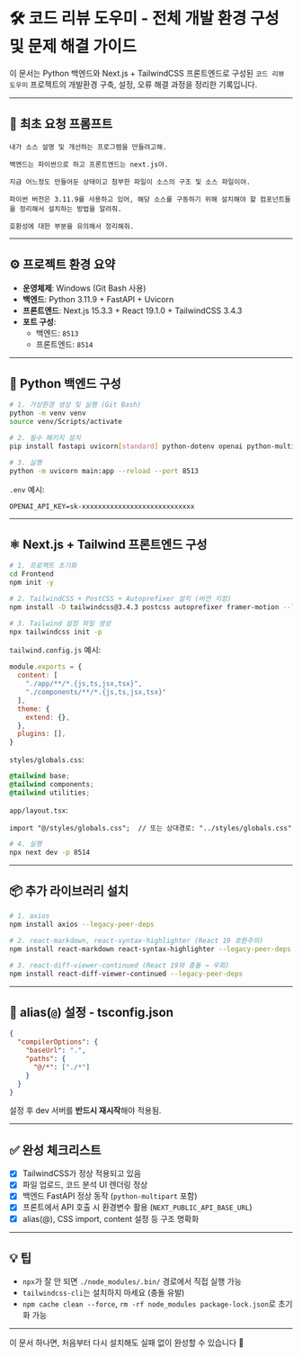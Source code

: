 
# 🛠️ 코드 리뷰 도우미 - 전체 개발 환경 구성 및 문제 해결 가이드

이 문서는 Python 백엔드와 Next.js + TailwindCSS 프론트엔드로 구성된 `코드 리뷰 도우미` 프로젝트의 개발환경 구축, 설정, 오류 해결 과정을 정리한 기록입니다.

---

## 🧾 최초 요청 프롬프트

```
내가 소스 설명 및 개선하는 프로그램을 만들려고해.

백엔드는 파이썬으로 하고 프론트엔드는 next.js야.

지금 어느정도 만들어둔 상태이고 첨부한 파일이 소스의 구조 및 소스 파일이야.

파이썬 버전은 3.11.9를 사용하고 있어, 해당 소스를 구동하기 위해 설치해야 할 컴포넌트들을 정리해서 설치하는 방법을 알려줘.

호환성에 대한 부분을 유의해서 정리해줘.
```

---

## ⚙️ 프로젝트 환경 요약

- **운영체제**: Windows (Git Bash 사용)
- **백엔드**: Python 3.11.9 + FastAPI + Uvicorn
- **프론트엔드**: Next.js 15.3.3 + React 19.1.0 + TailwindCSS 3.4.3
- **포트 구성**:
  - 백엔드: `8513`
  - 프론트엔드: `8514`

---

## 🐍 Python 백엔드 구성

```bash
# 1. 가상환경 생성 및 실행 (Git Bash)
python -m venv venv
source venv/Scripts/activate

# 2. 필수 패키지 설치
pip install fastapi uvicorn[standard] python-dotenv openai python-multipart

# 3. 실행
python -m uvicorn main:app --reload --port 8513
```

`.env` 예시:
```
OPENAI_API_KEY=sk-xxxxxxxxxxxxxxxxxxxxxxxxxxxx
```

---

## ⚛️ Next.js + Tailwind 프론트엔드 구성

```bash
# 1. 프로젝트 초기화
cd Frontend
npm init -y

# 2. TailwindCSS + PostCSS + Autoprefixer 설치 (버전 지정)
npm install -D tailwindcss@3.4.3 postcss autoprefixer framer-motion --legacy-peer-deps

# 3. Tailwind 설정 파일 생성
npx tailwindcss init -p
```

`tailwind.config.js` 예시:
```js
module.exports = {
  content: [
    "./app/**/*.{js,ts,jsx,tsx}",
    "./components/**/*.{js,ts,jsx,tsx}"
  ],
  theme: {
    extend: {},
  },
  plugins: [],
}
```

`styles/globals.css`:
```css
@tailwind base;
@tailwind components;
@tailwind utilities;
```

`app/layout.tsx`:
```tsx
import "@/styles/globals.css";  // 또는 상대경로: "../styles/globals.css"
```

```bash
# 4. 실행
npx next dev -p 8514
```

---

## 📦 추가 라이브러리 설치

```bash
# 1. axios
npm install axios --legacy-peer-deps

# 2. react-markdown, react-syntax-highlighter (React 19 호환주의)
npm install react-markdown react-syntax-highlighter --legacy-peer-deps

# 3. react-diff-viewer-continued (React 19와 충돌 → 우회)
npm install react-diff-viewer-continued --legacy-peer-deps
```

---

## 🧭 alias(`@`) 설정 - tsconfig.json

```json
{
  "compilerOptions": {
    "baseUrl": ".",
    "paths": {
      "@/*": ["./*"]
    }
  }
}
```

설정 후 dev 서버를 **반드시 재시작**해야 적용됨.

---

## ✅ 완성 체크리스트

- [x] TailwindCSS가 정상 적용되고 있음
- [x] 파일 업로드, 코드 분석 UI 렌더링 정상
- [x] 백엔드 FastAPI 정상 동작 (`python-multipart` 포함)
- [x] 프론트에서 API 호출 시 환경변수 활용 (`NEXT_PUBLIC_API_BASE_URL`)
- [x] alias(@), CSS import, content 설정 등 구조 명확화

---

## 💡 팁

- `npx`가 잘 안 되면 `./node_modules/.bin/` 경로에서 직접 실행 가능
- `tailwindcss-cli`는 설치하지 마세요 (충돌 유발)
- `npm cache clean --force`, `rm -rf node_modules package-lock.json`로 초기화 가능

---

이 문서 하나면, 처음부터 다시 설치해도 실패 없이 완성할 수 있습니다 💪
